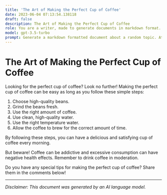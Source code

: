 ```yaml
---
title: 'The Art of Making the Perfect Cup of Coffee'
date: 2023-06-04 07:13:54.138118
draft: false
description: The Art of Making the Perfect Cup of Coffee
role: You are a writer, made to generate documents in markdown format. It is very important that all of the documents you generate are in valid markdown format.
model: gpt-3.5-turbo
prompt: Generate a markdown formatted document about a random topic. At the bottom, include a disclaimer explaining that the document was generated by you. The first line of the document should be the title. Make sure that the entire document is in proper markdown format, using a mix of various tags to make the document visually appealing.
---
```


# The Art of Making the Perfect Cup of Coffee

Looking for the perfect cup of coffee? Look no further! Making the perfect cup of coffee can be easy as long as you follow these simple steps:

1. Choose high-quality beans.
2. Grind the beans fresh.
3. Use the right amount of coffee.
4. Use clean, high-quality water.
5. Use the right temperature water.
6. Allow the coffee to brew for the correct amount of time.

By following these steps, you can have a delicious and satisfying cup of coffee every morning.

But beware! Coffee can be addictive and excessive consumption can have negative health effects. Remember to drink coffee in moderation.

Do you have any special tips for making the perfect cup of coffee? Share them in the comments below!

---

*Disclaimer: This document was generated by an AI language model.*